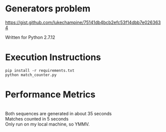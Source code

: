 # Generators problem
https://gist.github.com/lukechampine/75141db4bcb2efc53f14dbb7e0263634


Written for Python 2.7.12

# Execution Instructions
```
pip install -r requirements.txt
python match_counter.py
```

# Performance Metrics
<br>Both sequences are generated in about 35 seconds
<br>Matches counted in 5 seconds
<br>Only run on my local machine, so YMMV.

